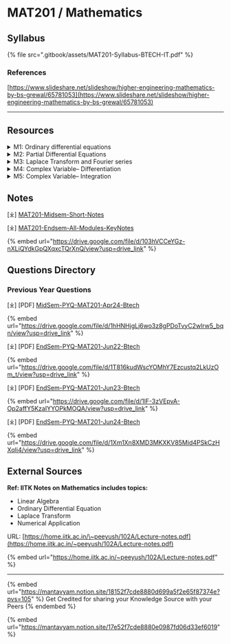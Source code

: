 # MAT201 / Mathematics

## Syllabus

{% file src=".gitbook/assets/MAT201-Syllabus-BTECH-IT.pdf" %}

### References

[https://www.slideshare.net/slideshow/higher-engineering-mathematics-by-bs-grewal/65781053](https://www.slideshare.net/slideshow/higher-engineering-mathematics-by-bs-grewal/65781053)

***

## Resources

<details>

<summary>M1: Ordinary differential equations</summary>

* **Equations of First Order and First Degree**
  * Exact equations
  * Linear equations
  * Bernoulli’s equations
* **Equations of First Order and Higher Degree**
  * Equations solvable for pp
  * Equations solvable for yy
  * Equations solvable for xx
  * Clairaut’s type
* **Higher Order Linear Differential Equations**
  * Constant coefficients
  * Second-order linear differential equations with variable coefficients
  * Method of variation of parameters
  * Solution by series method

</details>

<details>

<summary>M2: Partial Differential Equations</summary>

* **Formation of Partial Differential Equations**
* **First Order Partial Differential Equations**
  * Solutions of first-order linear PDEs
* **Second Order Partial Differential Equations**
  * Homogeneous and non-homogeneous linear PDEs
  * Complementary function and particular integral method (constant coefficients)
* **Non-linear Partial Differential Equations of First Order**
  * Charpit’s method
* **Separation of Variable Method**
  * Solution of wave and heat equations

</details>

<details>

<summary>M3: Laplace Transform and Fourier series</summary>

* **Laplace Transform**
  * Introduction and Laplace transform of elementary functions
  * Propert**ies**
    * Change of scale property
    * Second shifting property
  * Laplace transform of derivatives
  * Inverse Laplace transform and its properties
  * Convolution theorem
  * Applications of Laplace Transform to Solve ODEs
* **Fourier Series**
  * Introduction to Fourier series
  * Fourier series for discontinuous functions
  * Fourier series for even and odd functions
  * Half-range series

</details>

<details>

<summary>M4: Complex Variable– Differentiation</summary>

* **Function of a Complex Variable**
* **Differentiation and Analytic Functions**
  * Cauchy-Riemann equations
  * Harmonic functions and finding harmonic conjugates
* **Elementary Analytic Functions**
  * Exponential
  * Trigonometric
  * Logarithmic
* **Conformal Mappings**
  * Mobius transformations and their properties

</details>

<details>

<summary>M5: Complex Variable– Integration</summary>

* **Contour Integrals**
* **Theorems (Without Proof)**
  * Cauchy-Goursat theorem
  * Cauchy Integral formula
  * Liouville’s theorem
  * Maximum-Modulus theorem
* **Series Representations**
  * Taylor’s series
  * Laurent’s series
* **Analysis of Analytic Functions**
  * Zeros
  * Singularities
* **Residues and Applications**
  * Cauchy Residue theorem (without proof)
  * Evaluation of definite integrals involving sine and cosine
  * Evaluation of certain improper integrals

</details>

## Notes

\[⤓] [MAT201-Midsem-Short-Notes](https://drive.google.com/file/d/17donI1T8x0FalZ4oqV48ljXKE6hYNiPF/view?usp=drive_link)

\[⤓] [MAT201-Endsem-All-Modules-KeyNotes](https://drive.google.com/file/d/103hVCCeYGz-nXLiQYdkGpQXqxcTQrXnQ/view?usp=drive_link)

{% embed url="https://drive.google.com/file/d/103hVCCeYGz-nXLiQYdkGpQXqxcTQrXnQ/view?usp=drive_link" %}

## Questions Directory

### Previous Year Questions

\[⤓] \[PDF] [MidSem-PYQ-MAT201-Apr24-Btech](https://drive.google.com/file/d/1hHNHjgLj6wo3z8gPDoTvyC2wlrw5_bqn/view?usp=drive_link)

{% embed url="https://drive.google.com/file/d/1hHNHjgLj6wo3z8gPDoTvyC2wlrw5_bqn/view?usp=drive_link" %}

\[⤓] \[PDF] [EndSem-PYQ-MAT201-Jun22-Btech](https://drive.google.com/file/d/1T816kudWscYOMhY7Ezcustq2LkUzOm_t/view?usp=drive_link)

{% embed url="https://drive.google.com/file/d/1T816kudWscYOMhY7Ezcustq2LkUzOm_t/view?usp=drive_link" %}

\[⤓] \[PDF] [EndSem-PYQ-MAT201-Jun23-Btech](https://drive.google.com/file/d/1lF-3zVEpvA-Op2affY5KzaIYYOPkMOQA/view?usp=drive_link)

{% embed url="https://drive.google.com/file/d/1lF-3zVEpvA-Op2affY5KzaIYYOPkMOQA/view?usp=drive_link" %}

\[⤓] \[PDF] [EndSem-PYQ-MAT201-Jun24-Btech](https://drive.google.com/file/d/1Xm1Xn8XMD3MKXKV85Mid4PSkCzHXqIi4/view?usp=drive_link)

{% embed url="https://drive.google.com/file/d/1Xm1Xn8XMD3MKXKV85Mid4PSkCzHXqIi4/view?usp=drive_link" %}

## External Sources

**Ref: IITK Notes on Mathematics includes topics:**

* Linear Algebra
* Ordinary Differential Equation
* Laplace Transform
* Numerical Application

URL: [https://home.iitk.ac.in/\~peeyush/102A/Lecture-notes.pdf](https://home.iitk.ac.in/~peeyush/102A/Lecture-notes.pdf)

{% embed url="https://home.iitk.ac.in/~peeyush/102A/Lecture-notes.pdf" %}

***

{% embed url="https://mantavyam.notion.site/18152f7cde8880d699a5f2e65f87374e?pvs=105" %}
Get Credited for sharing your Knowledge Source with your Peers
{% endembed %}

{% embed url="https://mantavyam.notion.site/17e52f7cde8880e0987fd06d33ef6019" %}
